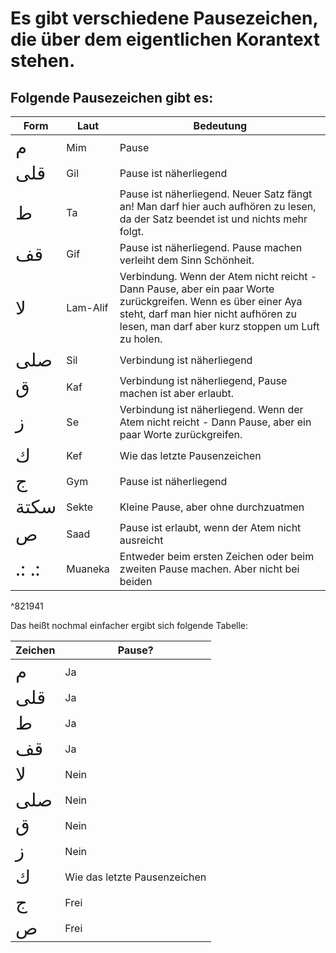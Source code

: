 # Es gibt verschiedene Pausezeichen, die über dem eigentlichen Korantext stehen.
## Folgende Pausezeichen gibt es:

| Form                                       | Laut     | Bedeutung                                                                                                                                                                                                 |
| ------------------------------------------ | -------- | --------------------------------------------------------------------------------------------------------------------------------------------------------------------------------------------------------- |
| <span style="font-size: 22pt">م</span>     | Mim      | Pause                                                                                                                                                                                                     |
| <span style="font-size: 22pt">قلى</span>   | Gil      | Pause ist näherliegend                                                                                                                                                                                    |
| <span style="font-size: 22pt">ط</span>     | Ta       | Pause ist näherliegend. Neuer Satz fängt an! Man darf hier auch aufhören zu lesen, da der Satz beendet ist und nichts mehr folgt.                                                                         |
| <span style="font-size: 22pt">ﻗﻒ</span>    | Gif      | Pause ist näherliegend. Pause machen verleiht dem Sinn Schönheit.                                                                                                                                         |
| <span style="font-size: 22pt">ﻻ</span>     | Lam-Alif | Verbindung. Wenn der Atem nicht reicht - Dann Pause, aber ein paar Worte zurückgreifen. Wenn es über einer Aya steht, darf man hier nicht aufhören zu lesen, man darf aber kurz stoppen um Luft zu holen. |
| <span style="font-size: 22pt">صلى</span>   | Sil      | Verbindung ist näherliegend                                                                                                                                                                               |
| <span style="font-size: 22pt">ق</span>     | Kaf      | Verbindung ist näherliegend, Pause machen ist aber erlaubt.                                                                                                                                               |
| <span style="font-size: 22pt">ز</span>     | Se       | Verbindung ist näherliegend. Wenn der Atem nicht reicht - Dann Pause, aber ein paar Worte zurückgreifen.                                                                                                  |
| <span style="font-size: 22pt">ك</span>     | Kef      | Wie das letzte Pausenzeichen                                                                                                                                                                              |
| <span style="font-size: 22pt">ج</span>     | Gym      | Pause ist näherliegend                                                                                                                                                                                    |
| <span style="font-size: 22pt">سكتة</span>  | Sekte    | Kleine Pause, aber ohne durchzuatmen                                                                                                                                                                                                          |
| <span style="font-size: 22pt">ص</span>     | Saad     | Pause ist erlaubt, wenn der Atem nicht ausreicht                                                                                                                                                          |
| <span style="font-size: 22pt">.: .:</span> | Muaneka  | Entweder beim ersten Zeichen oder beim zweiten Pause machen. Aber nicht bei beiden                                                                                                                        |

^821941

Das heißt nochmal einfacher ergibt sich folgende Tabelle:

| Zeichen | Pause? |
| --- | --- |
| <span style="font-size: 22pt">م</span> | Ja |
| <span style="font-size: 22pt">قلى</span> | Ja |
| <span style="font-size: 22pt">ط</span> | Ja |
| <span style="font-size: 22pt">ﻗﻒ</span> | Ja |
| <span style="font-size: 22pt">ﻻ</span> | Nein |
| <span style="font-size: 22pt">صلى</span> | Nein |
| <span style="font-size: 22pt">ق</span> | Nein 
| <span style="font-size: 22pt">ز</span> | Nein |
| <span style="font-size: 22pt">ك</span> | Wie das letzte Pausenzeichen |
| <span style="font-size: 22pt">ج</span> | Frei |
| <span style="font-size: 22pt">ص</span> | Frei |
